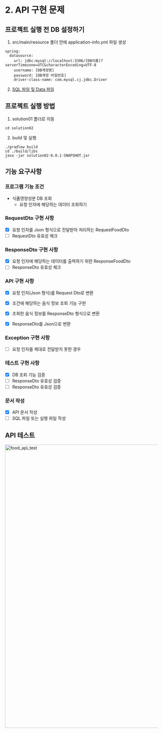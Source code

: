 # 2. API 구현 문제

## 프로젝트 실행 전 DB 설정하기
1. src/main/resource 폴더 안에 application-info.yml 파일 생성

```
spring:
  datasource:
    url: jdbc:mysql://localhost:3306/[DB이름]?serverTimezone=UTC&characterEncoding=UTF-8
    username: [DB계정명]
    password: [DB계정 비밀번호]
    driver-class-name: com.mysql.cj.jdbc.Driver

```
2. [SQL 파일 및 Data 파일](https://github.com/hwi215/programming-test/tree/main/data)




## 프로젝트 실행 방법
 
1. solution01 폴더로 이동
```
cd solution02 
```


2. build 및 실행
```
./gradlew build
cd ./build/libs
java -jar solution02-0.0.1-SNAPSHOT.jar
``` 

## 기능 요구사항

### 프로그램 기능 조건

- 식품영양성분 DB 조회
  - 요청 인자에 해당하는 데이터 조회하기

### RequestDto 구현 사항
- [X] 요청 인자를 Json 형식으로 전달받아 처리하는 RequestFoodDto 
- [ ] RequestDto 유효성 체크

### ResponseDto 구현 사항
- [X] 요청 인자에 해당하는 데이터를 출력하기 위한 ResponseFoodDto
- [ ] ResponseDto 유효성 체크

### API 구현 사항 
- [X] 요청 인자(Json 형식)를 Request Dto로 변환 
- [X] 조건에 해당하는 음식 정보 조회 기능 구현
- [X] 조회한 음식 정보를 ResponseDto 형식으로 변환
- [X] ResponseDto를 Json으로 변환 
 

### Exception 구현 사항
- [ ] 요청 인자를 제대로 전달받지 못한 경우

### 테스트 구현 사항
- [X] DB 조회 기능 검증
- [ ] ResponseDto 유효성 검증
- [ ] ResponseDto 유효성 검증

### 문서 작성
- [X] API 문서 작성
- [ ] SQL 파일 또는 실행 파일 작성

## API 테스트
<img width="930" alt="food_api_test" src="https://github.com/hwi215/programming-test/assets/56347876/6202badc-78eb-4a35-8e7e-95fb6a3425a0">
